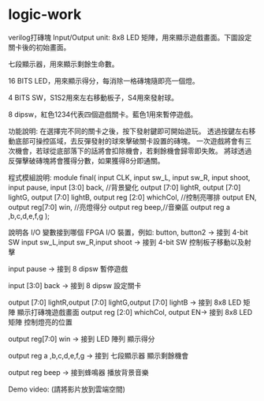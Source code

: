 # logic-work
verilog打磚塊
Input/Output unit:
8x8 LED 矩陣，用來顯示遊戲畫面。下圖設定關卡後的初始畫面。

七段顯示器，用來顯示剩餘生命數。

16 BITS LED，用來顯示得分，每消除一格磚塊隨即亮一個燈。

4 BITS SW，S1S2用來左右移動板子，S4用來發射球。

8 dipsw，紅色1234代表四個遊戲關卡。藍色1用來暫停遊戲。

功能說明:
在選擇完不同的關卡之後，按下發射鍵即可開始遊玩。
透過按鍵左右移動底部可操控區域，去反彈發射的球來擊破關卡設置的磚塊。
一次遊戲將會有三次機會，若球從底部落下的話將會扣除機會，若剩餘機會歸零即失敗。
將球透過反彈擊破磚塊將會獲得分數，如果獲得8分即通關。

程式模組說明:
module final(
input CLK,
input sw_L,
input sw_R,
input shoot,
input pause,
input [3:0] back, //背景變化
output [7:0] lightR,
output [7:0] lightG,
output [7:0] lightB,
output reg [2:0] whichCol, //控制亮哪排
output EN,
output reg[7:0] win, //亮燈得分
output reg beep,//音樂區
output reg a ,b,c,d,e,f,g
);

說明各 I/O 變數接到哪個 FPGA I/O 裝置，例如: button, button2 -> 接到 4-bit SW
input sw_L,input sw_R,input shoot -> 接到 4-bit SW
控制板子移動以及射擊

input pause -> 接到 8 dipsw
暫停遊戲

input [3:0] back -> 接到 8 dipsw
設定關卡

output [7:0] lightR,output [7:0] lightG,output [7:0] lightB -> 接到 8x8 LED 矩陣
顯示打磚塊遊戲畫面
output reg [2:0] whichCol, output EN-> 接到 8x8 LED 矩陣
控制燈亮的位置

output reg[7:0] win -> 接到 LED 陣列
顯示得分

output reg a ,b,c,d,e,f,g -> 接到 七段顯示器
顯示剩餘機會

output reg beep -> 接到蜂鳴器
播放背景音樂

Demo video: (請將影片放到雲端空間)
